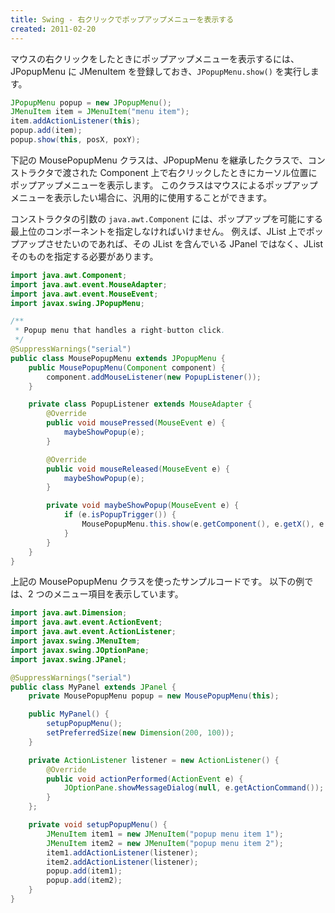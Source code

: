 ```yaml
---
title: Swing - 右クリックでポップアップメニューを表示する
created: 2011-02-20
---
```


マウスの右クリックをしたときにポップアップメニューを表示するには、JPopupMenu に JMenuItem を登録しておき、`JPopupMenu.show()` を実行します。

~~~ java
JPopupMenu popup = new JPopupMenu();
JMenuItem item = JMenuItem("menu item");
item.addActionListener(this);
popup.add(item);
popup.show(this, posX, poxY);
~~~

下記の MousePopupMenu クラスは、JPopupMenu を継承したクラスで、コンストラクタで渡された Component 上で右クリックしたときにカーソル位置にポップアップメニューを表示します。
このクラスはマウスによるポップアップメニューを表示したい場合に、汎用的に使用することができます。

コンストラクタの引数の `java.awt.Component` には、ポップアップを可能にする最上位のコンポーネントを指定しなければいけません。
例えば、JList 上でポップアップさせたいのであれば、その JList を含んでいる JPanel ではなく、JList そのものを指定する必要があります。

~~~ java
import java.awt.Component;
import java.awt.event.MouseAdapter;
import java.awt.event.MouseEvent;
import javax.swing.JPopupMenu;

/**
 * Popup menu that handles a right-button click.
 */
@SuppressWarnings("serial")
public class MousePopupMenu extends JPopupMenu {
    public MousePopupMenu(Component component) {
        component.addMouseListener(new PopupListener());
    }

    private class PopupListener extends MouseAdapter {
        @Override
        public void mousePressed(MouseEvent e) {
            maybeShowPopup(e);
        }

        @Override
        public void mouseReleased(MouseEvent e) {
            maybeShowPopup(e);
        }

        private void maybeShowPopup(MouseEvent e) {
            if (e.isPopupTrigger()) {
                MousePopupMenu.this.show(e.getComponent(), e.getX(), e.getY());
            }
        }
    }
}
~~~

上記の MousePopupMenu クラスを使ったサンプルコードです。
以下の例では、2 つのメニュー項目を表示しています。

~~~ java
import java.awt.Dimension;
import java.awt.event.ActionEvent;
import java.awt.event.ActionListener;
import javax.swing.JMenuItem;
import javax.swing.JOptionPane;
import javax.swing.JPanel;

@SuppressWarnings("serial")
public class MyPanel extends JPanel {
    private MousePopupMenu popup = new MousePopupMenu(this);

    public MyPanel() {
        setupPopupMenu();
        setPreferredSize(new Dimension(200, 100));
    }

    private ActionListener listener = new ActionListener() {
        @Override
        public void actionPerformed(ActionEvent e) {
            JOptionPane.showMessageDialog(null, e.getActionCommand());
        }
    };

    private void setupPopupMenu() {
        JMenuItem item1 = new JMenuItem("popup menu item 1");
        JMenuItem item2 = new JMenuItem("popup menu item 2");
        item1.addActionListener(listener);
        item2.addActionListener(listener);
        popup.add(item1);
        popup.add(item2);
    }
}
~~~


